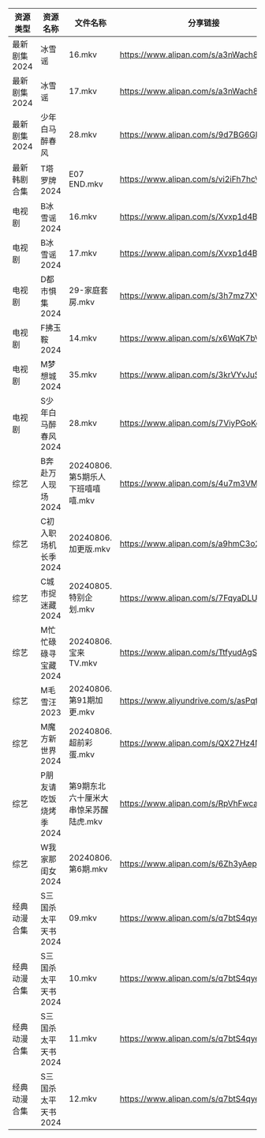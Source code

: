 | 资源类型     | 资源名称          | 文件名称                    | 分享链接                                      | 更新时间                |
| -------- | ------------- | ----------------------- | ----------------------------------------- | ------------------- |
| 最新剧集2024 | 冰雪谣           | 16.mkv                  | https://www.alipan.com/s/a3nWach8tii      | 2024-08-06 19:10:32 |
| 最新剧集2024 | 冰雪谣           | 17.mkv                  | https://www.alipan.com/s/a3nWach8tii      | 2024-08-06 19:10:31 |
| 最新剧集2024 | 少年白马醉春风       | 28.mkv                  | https://www.alipan.com/s/9d7BG6GPNRK      | 2024-08-06 14:10:44 |
| 最新韩剧合集   | T塔罗牌2024      | E07 END.mkv             | https://www.alipan.com/s/vi2iFh7hcV5      | 2024-08-06 12:06:38 |
| 电视剧      | B冰雪谣2024      | 16.mkv                  | https://www.alipan.com/s/Xvxp1d4B5iQ      | 2024-08-06 19:05:07 |
| 电视剧      | B冰雪谣2024      | 17.mkv                  | https://www.alipan.com/s/Xvxp1d4B5iQ      | 2024-08-06 19:05:06 |
| 电视剧      | D都市惧集2024     | 29-家庭套房.mkv             | https://www.alipan.com/s/3h7mz7XVT7D      | 2024-08-06 14:05:30 |
| 电视剧      | F拂玉鞍2024      | 14.mkv                  | https://www.alipan.com/s/x6WqK7bVEBd      | 2024-08-06 19:05:39 |
| 电视剧      | M梦想城2024      | 35.mkv                  | https://www.alipan.com/s/3krVYvJuSK6      | 2024-08-06 00:06:02 |
| 电视剧      | S少年白马醉春风2024  | 28.mkv                  | https://www.alipan.com/s/7ViyPGoKdyN      | 2024-08-06 14:06:37 |
| 综艺       | B奔赴万人现场2024   | 20240806.第5期乐人下班嘻嘻嘻.mkv | https://www.alipan.com/s/4u7m3VMcqux      | 2024-08-06 14:07:52 |
| 综艺       | C初入职场机长季2024  | 20240806.加更版.mkv        | https://www.alipan.com/s/a9hmC3o2B18      | 2024-08-06 14:08:06 |
| 综艺       | C城市捉迷藏2024    | 20240805.特别企划.mkv       | https://www.alipan.com/s/7FqyaDLUvoi      | 2024-08-06 14:08:09 |
| 综艺       | M忙忙碌碌寻宝藏2024  | 20240806.宝来TV.mkv       | https://www.alipan.com/s/TtfyudAgS8v      | 2024-08-06 14:08:38 |
| 综艺       | M毛雪汪2023      | 20240806.第91期加更.mkv     | https://www.aliyundrive.com/s/asPqfgPRqAg | 2024-08-06 14:08:42 |
| 综艺       | M魔方新世界2024    | 20240806.超前彩蛋.mkv       | https://www.alipan.com/s/QX27Hz4Mb8P      | 2024-08-06 14:08:47 |
| 综艺       | P朋友请吃饭烧烤季2024 | 第9期东北六十厘米大串惊呆苏醒陆虎.mkv   | https://www.alipan.com/s/RpVhFwcaT8c      | 2024-08-06 19:08:47 |
| 综艺       | W我家那闺女2024    | 20240806.第6期.mkv        | https://www.alipan.com/s/6Zh3yAep1kC      | 2024-08-06 14:09:32 |
| 经典动漫合集   | S三国杀太平天书2024  | 09.mkv                  | https://www.alipan.com/s/q7btS4qyetz      | 2024-08-06 12:06:09 |
| 经典动漫合集   | S三国杀太平天书2024  | 10.mkv                  | https://www.alipan.com/s/q7btS4qyetz      | 2024-08-06 18:06:23 |
| 经典动漫合集   | S三国杀太平天书2024  | 11.mkv                  | https://www.alipan.com/s/q7btS4qyetz      | 2024-08-06 18:06:22 |
| 经典动漫合集   | S三国杀太平天书2024  | 12.mkv                  | https://www.alipan.com/s/q7btS4qyetz      | 2024-08-06 18:06:22 |
